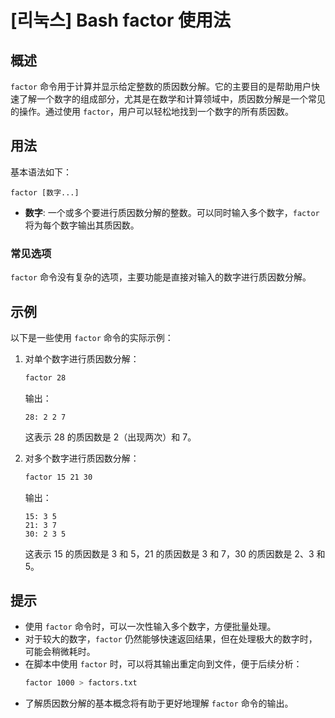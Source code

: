# [리눅스] Bash factor 使用法

## 概述
`factor` 命令用于计算并显示给定整数的质因数分解。它的主要目的是帮助用户快速了解一个数字的组成部分，尤其是在数学和计算领域中，质因数分解是一个常见的操作。通过使用 `factor`，用户可以轻松地找到一个数字的所有质因数。

## 用法
基本语法如下：
```
factor [数字...]
```
- **数字**: 一个或多个要进行质因数分解的整数。可以同时输入多个数字，`factor` 将为每个数字输出其质因数。

### 常见选项
`factor` 命令没有复杂的选项，主要功能是直接对输入的数字进行质因数分解。

## 示例
以下是一些使用 `factor` 命令的实际示例：

1. 对单个数字进行质因数分解：
   ```bash
   factor 28
   ```
   输出：
   ```
   28: 2 2 7
   ```
   这表示 28 的质因数是 2（出现两次）和 7。

2. 对多个数字进行质因数分解：
   ```bash
   factor 15 21 30
   ```
   输出：
   ```
   15: 3 5
   21: 3 7
   30: 2 3 5
   ```
   这表示 15 的质因数是 3 和 5，21 的质因数是 3 和 7，30 的质因数是 2、3 和 5。

## 提示
- 使用 `factor` 命令时，可以一次性输入多个数字，方便批量处理。
- 对于较大的数字，`factor` 仍然能够快速返回结果，但在处理极大的数字时，可能会稍微耗时。
- 在脚本中使用 `factor` 时，可以将其输出重定向到文件，便于后续分析：
  ```bash
  factor 1000 > factors.txt
  ```
- 了解质因数分解的基本概念将有助于更好地理解 `factor` 命令的输出。